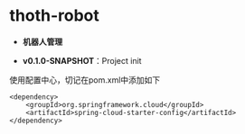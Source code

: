 ﻿# thoth-robot

* **机器人管理**


* **v0.1.0-SNAPSHOT**：Project init


使用配置中心，切记在pom.xml中添加如下
```
<dependency>
    <groupId>org.springframework.cloud</groupId>
    <artifactId>spring-cloud-starter-config</artifactId>
</dependency>
